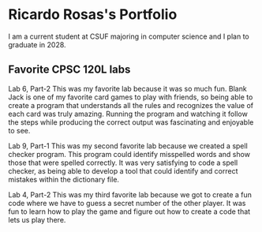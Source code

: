 
# Ricardo Rosas's Portfolio

I am a current student at CSUF majoring in computer science and I plan to graduate in 2028.

## Favorite CPSC 120L labs

Lab 6, Part-2
This was my favorite lab because it was so much fun. Blank Jack is one of my favorite card games to play with friends, so being able to create a program that understands all the rules and recognizes the value of each card was truly amazing. Running the program and watching it follow the steps while producing the correct output was fascinating and enjoyable to see.

Lab 9, Part-1
This was my second favorite lab because we created a spell checker program. This program could identify misspelled words and show those that were spelled correctly. It was very satisfying to code a spell checker, as being able to develop a tool that could identify and correct mistakes within the dictionary file.

Lab 4, Part-2
This was my third favorite lab because we got to create a fun code where we have to guess a secret number of the other player. It was fun to learn how to play the game and figure out how to create a code that lets us play there.
